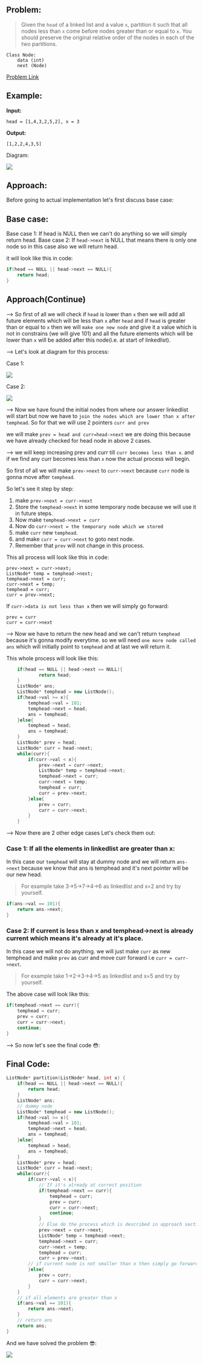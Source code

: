## Problem:

>Given the `head` of a linked list and a value `x`, partition it such that all nodes less than `x` come before nodes greater than or equal to `x`.
You should preserve the original relative order of the nodes in each of the two partitions.

```
Class Node:
    data (int)
    next (Node)
```

[Problem Link](https://leetcode.com/problems/partition-list/)

## Example:

**Input:** 
```
head = [1,4,3,2,5,2], x = 3
```
**Output:** 
```
[1,2,2,4,3,5]
```

Diagram:

![](../GFG/Attachments/Pasted%20image%2020220727163107.png)

## Approach:

Before going to actual implementation let's first discuss base case:

## Base case:

Base case 1: If head is NULL then we can't do anything so we will simply return head.
Base case 2: If `head->next` is NULL that means there is only one node so in this case also we will return head.

it will look like this in code:

```cpp
if(head == NULL || head->next == NULL){
	return head;
}
```

## Approach(Continue)

--> So first of all we will check if `head` is lower than `x` then we will add all future elements which will be less than `x` after `head` and if `head` is greater than or equal to `x` then we will `make one new node` and give it a value which is not in constrains (we will give 101) and all the future elements which will be lower than `x` will be added after this node(i.e. at start of linkedlist).

--> Let's look at diagram for this process:

Case 1:

![](../GFG/Attachments/Pasted%20image%2020220727165103.png)

Case 2:

![](../GFG/Attachments/Pasted%20image%2020220727171046.png)

--> Now we have found the initial nodes from where our answer linkedlist will start but now we have to `join the nodes which are lower than x after temphead`. So for that we will use 2 pointers `curr and prev`

we will make `prev = head and curr=head->next` we are doing this because we have already checked for head node in above 2 cases.

--> we will keep increasing prev and curr till `curr becomes less than x`. and if we find any curr becomes less than `x` now the actual process will begin.

So first of all we will make `prev->next` to `curr->next` because `curr` node is gonna move after `temphead`.

So let's see it step by step:
1. make `prev->next = curr->next`
2. Store the `temphead->next` in some temporary node because we will use it in future steps.
3. Now make `temphead->next = curr`
4. Now do `curr->next = the temporary node which we stored`
5. make `curr` new `temphead`.
6. and make `curr = curr->next` to goto next node.
7. Remember that `prev` will not change in this process.

This all process will look like this in code:

```
prev->next = curr->next;
ListNode* temp = temphead->next;
temphead->next = curr;
curr->next = temp;
temphead = curr;
curr = prev->next;
```

If `curr->data is not less than x` then we will simply go forward:

```
prev = curr
curr = curr->next
```

--> Now we have to return the new head and we can't return `temphead` because it's gonna modify everytime. so we will need `one more node called ans` which will initially point to `temphead` and at last we will return it.

This whole process will look like this:

```cpp
	if(head == NULL || head->next == NULL){
            return head;
	}
	ListNode* ans;
	ListNode* temphead = new ListNode();
	if(head->val >= x){
		temphead->val = 101;
		temphead->next = head;
		ans = temphead;
	}else{
		temphead = head;
		ans = temphead;
	}
	ListNode* prev = head;
	ListNode* curr = head->next;
	while(curr){
		if(curr->val < x){
			prev->next = curr->next;
			ListNode* temp = temphead->next;
			temphead->next = curr;
			curr->next = temp;
			temphead = curr;
			curr = prev->next;
		}else{
			prev = curr;
			curr = curr->next;
		}
	}
```

--> Now there are 2 other edge cases Let's check them out:

### Case 1: If all the elements in linkedlist are greater than x:

In this case our `temphead` will stay at dummy node and we will return `ans->next` because we know that ans is temphead and it's next pointer will be our new head.

>For example take 3->5->7->4->6 as linkedlist and x=2 and try by yourself.

```cpp
if(ans->val == 101){
	return ans->next;
}
```

### Case 2: If current is less than x and temphead->next is already current which means it's already at it's place.

In this case we will not do anything. we will just make `curr` as new temphead and make `prev` as curr and move curr forward i.e `curr = curr->next`.

>For example take 1->2->3->4->5 as linkedlist and x=5 and try by yourself. 

The above case will look like this:

```cpp
if(temphead->next == curr){
	temphead = curr;
	prev = curr;
	curr = curr->next;
	continue;
}
```

--> So now let's see the final code 😳:

## Final Code:

```cpp
ListNode* partition(ListNode* head, int x) {
	if(head == NULL || head->next == NULL){
		return head;
	}
	ListNode* ans;
	// dummy node
	ListNode* temphead = new ListNode();
	if(head->val >= x){
		temphead->val = 101;
		temphead->next = head;
		ans = temphead;
	}else{
		temphead = head;
		ans = temphead;
	}
	ListNode* prev = head;
	ListNode* curr = head->next;
	while(curr){
		if(curr->val < x){
			// If it's already at correct position
			if(temphead->next == curr){
				temphead = curr;
				prev = curr;
				curr = curr->next;
				continue;
			}
			// Else do the process which is described in approach section
			prev->next = curr->next;
			ListNode* temp = temphead->next;
			temphead->next = curr;
			curr->next = temp;
			temphead = curr;
			curr = prev->next;
		// if current node is not smaller than x then simply go forward
		}else{
			prev = curr;
			curr = curr->next;
		}
	}
	// if all elements are greater than x
	if(ans->val == 101){
		return ans->next;
	}
	// return ans
	return ans;
}
```

And we have solved the problem 😎:

![](../GFG/Attachments/Pasted%20image%2020220727181848.png)